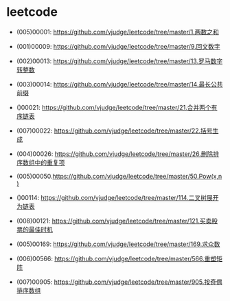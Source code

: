 # leetcode

* (005)00001: https://github.com/vjudge/leetcode/tree/master/1.两数之和

* (001)00009: https://github.com/vjudge/leetcode/tree/master/9.回文数字

* (002)00013: https://github.com/vjudge/leetcode/tree/master/13.罗马数字转整数
* (003)00014: https://github.com/vjudge/leetcode/tree/master/14.最长公共前缀

* ()00021: https://github.com/vjudge/leetcode/tree/master/21.合并两个有序链表
* (007)00022: https://github.com/vjudge/leetcode/tree/master/22.括号生成

* (004)00026: https://github.com/vjudge/leetcode/tree/master/26.删除排序数组中的重复项  


* (005)00050.https://github.com/vjudge/leetcode/tree/master/50.Pow(x,n)

* ()00114: https://github.com/vjudge/leetcode/tree/master/114.二叉树展开为链表

* (008)00121: https://github.com/vjudge/leetcode/tree/master/121.买卖股票的最佳时机

* (005)00169: https://github.com/vjudge/leetcode/tree/master/169.求众数

* (006)00566: https://github.com/vjudge/leetcode/tree/master/566.重塑矩阵

* (007)00905: https://github.com/vjudge/leetcode/tree/master/905.按奇偶排序数组
